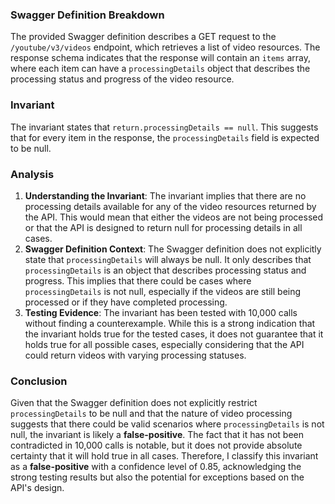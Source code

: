 ### Swagger Definition Breakdown
The provided Swagger definition describes a GET request to the `/youtube/v3/videos` endpoint, which retrieves a list of video resources. The response schema indicates that the response will contain an `items` array, where each item can have a `processingDetails` object that describes the processing status and progress of the video resource.

### Invariant
The invariant states that `return.processingDetails == null`. This suggests that for every item in the response, the `processingDetails` field is expected to be null.

### Analysis
1. **Understanding the Invariant**: The invariant implies that there are no processing details available for any of the video resources returned by the API. This would mean that either the videos are not being processed or that the API is designed to return null for processing details in all cases.
2. **Swagger Definition Context**: The Swagger definition does not explicitly state that `processingDetails` will always be null. It only describes that `processingDetails` is an object that describes processing status and progress. This implies that there could be cases where `processingDetails` is not null, especially if the videos are still being processed or if they have completed processing.
3. **Testing Evidence**: The invariant has been tested with 10,000 calls without finding a counterexample. While this is a strong indication that the invariant holds true for the tested cases, it does not guarantee that it holds true for all possible cases, especially considering that the API could return videos with varying processing statuses.

### Conclusion
Given that the Swagger definition does not explicitly restrict `processingDetails` to be null and that the nature of video processing suggests that there could be valid scenarios where `processingDetails` is not null, the invariant is likely a **false-positive**. The fact that it has not been contradicted in 10,000 calls is notable, but it does not provide absolute certainty that it will hold true in all cases. Therefore, I classify this invariant as a **false-positive** with a confidence level of 0.85, acknowledging the strong testing results but also the potential for exceptions based on the API's design.
